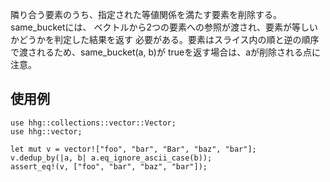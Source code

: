 隣り合う要素のうち、指定された等値関係を満たす要素を削除する。same_bucketには、
ベクトルから2つの要素への参照が渡され、要素が等しいかどうかを判定した結果を返す
必要がある。要素はスライス内の順と逆の順序で渡されるため、same_bucket(a, b)が
trueを返す場合は、aが削除される点に注意。

## 使用例

```
use hhg::collections::vector::Vector;
use hhg::vector;

let mut v = vector!["foo", "bar", "Bar", "baz", "bar"];
v.dedup_by(|a, b| a.eq_ignore_ascii_case(b));
assert_eq!(v, ["foo", "bar", "baz", "bar"]);
```
